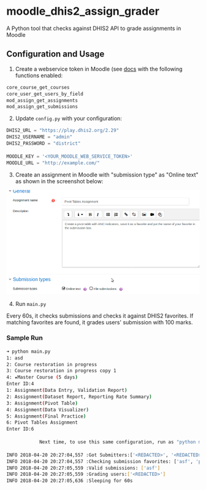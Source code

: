 # moodle_dhis2_assign_grader
A Python tool that checks against DHIS2 API to grade assignments in Moodle

## Configuration and Usage
1. Create a webservice token in Moodle (see [docs](https://docs.moodle.org/33/en/Using_web_services) with the following functions enabled:

```php
core_course_get_courses
core_user_get_users_by_field
mod_assign_get_assignments  
mod_assign_get_submissions
```

2. Update `config.py` with your configuration:

```python
DHIS2_URL = "https://play.dhis2.org/2.29"
DHIS2_USERNAME = "admin"
DHIS2_PASSWORD = "district"

MOODLE_KEY = '<YOUR_MOODLE_WEB_SERVICE_TOKEN>'
MOODLE_URL = "http://example.com/"

```
3. Create an assignment in Moodle with "submission type" as "Online text" as 
shown in the screenshot below:

![Image of Assignment](https://github.com/aatishnn/moodle_dhis2_assign_grader/blob/master/img/assignment.png)


4. Run `main.py`

Every 60s, it checks submissions and checks it against DHIS2 favorites. If matching favorites are found, it grades users' submission with 100 marks.

### Sample Run
```bash
➜ python main.py
1: asd
2: Course restoration in progress
3: Course restoration in progress copy 1
4: ★Master Course (5 days)
Enter ID:4
1: Assignment(Data Entry, Validation Report)
2: Assignment(Dataset Report, Reporting Rate Summary)
3: Assignment(Pivot Table)
4: Assignment(Data Visualizer)
5: Assignment(Final Practice)
6: Pivot Tables Assignment
Enter ID:6

            Next time, to use this same configuration, run as "python main.py 6"
        
INFO 2018-04-20 20:27:04,557 :Got Submitters:['<REDACTED>', '<REDACTED>']
INFO 2018-04-20 20:27:04,557 :Checking submission favorites: ['asf', 'pivot_tables_test']
INFO 2018-04-20 20:27:05,559 :Valid submissions: ['asf']
INFO 2018-04-20 20:27:05,559 :Grading users:['<REDACTED>']
INFO 2018-04-20 20:27:05,636 :Sleeping for 60s
```
